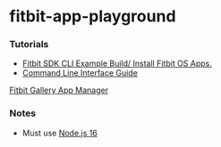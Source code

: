 fitbit-app-playground
=====================
### Tutorials
- [Fitbit SDK CLI Example Build/ Install Fitbit OS Apps.](https://gist.github.com/princessleia1/2a0b2d9f5f8438a4ee0050d16d86ab0a)
- [Command Line Interface Guide](https://dev.fitbit.com/build/guides/command-line-interface/)

[Fitbit Gallery App Manager](https://gam.fitbit.com/setup)
### Notes
- Must use [Node.js 16](https://nodejs.org/dist/latest-v16.x/node-v16.20.2-win-x64.zip)

